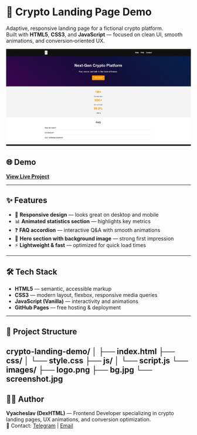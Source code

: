 # 🚀 Crypto Landing Page Demo

Adaptive, responsive landing page for a fictional crypto platform.  
Built with **HTML5**, **CSS3**, and **JavaScript** — focused on clean UI, smooth animations, and conversion‑oriented UX.

![Preview](images/screenshot.jpg)

## 🌐 Demo
[**View Live Project**](https://devhtml.github.io/crypto-landing-demo/)  

---

## ✨ Features
- 📱 **Responsive design** — looks great on desktop and mobile
- 📊 **Animated statistics section** — highlights key metrics
- ❓ **FAQ accordion** — interactive Q&A with smooth animations
- 🎨 **Hero section with background image** — strong first impression
- ⚡ **Lightweight & fast** — optimized for quick load times

---

## 🛠 Tech Stack
- **HTML5** — semantic, accessible markup
- **CSS3** — modern layout, flexbox, responsive media queries
- **JavaScript (Vanilla)** — interactivity and animations
- **GitHub Pages** — free hosting & deployment

---

## 📂 Project Structure

crypto-landing-demo/
│
├── index.html
├── css/
│ └── style.css
├── js/
│ └── script.js
└── images/
├── logo.png
├── bg.jpg
└── screenshot.jpg
---

## 👨‍💻 Author
**Vyacheslav (DexHTML)** — Frontend Developer specializing in crypto landing pages, UX animations, and conversion optimization.  
📧 Contact: [Telegram](https://t.me/Slaffkamak) | [Email](mailto:immun1986@gmail.com)
